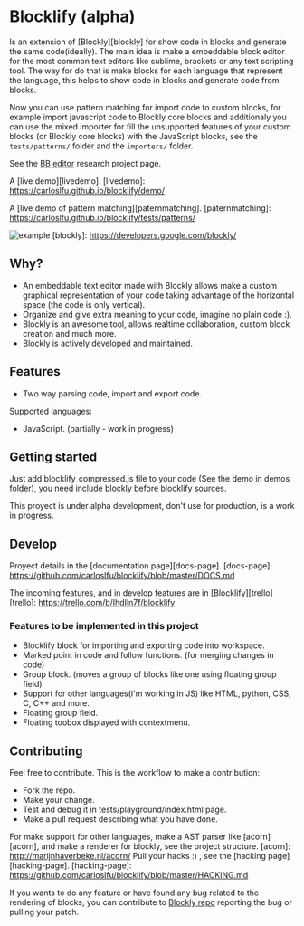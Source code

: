 # Blocklify (alpha)

Is an extension of [Blockly][blockly] for show code in blocks and generate the same code(ideally). The main idea is make a embeddable block editor for the most common text editors like sublime, brackets or any text scripting tool. The way for do that is make blocks for each language that represent the language, this helps to show code in blocks and generate code from blocks.

Now you can use pattern matching for import code to custom blocks, for example import javascript code to Blockly core blocks and additionaly you can use the mixed importer for fill the unsupported features of your custom blocks (or Blockly core blocks) with the JavaScript blocks, see the `tests/patterns/` folder and the `importers/` folder.

See the [BB editor][bb-editor-git] research project page.

[bb-editor-git]: https://github.com/carloslfu/BB-editor

A [live demo][livedemo].
[livedemo]: https://carloslfu.github.io/blocklify/demo/

A [live demo of pattern matching][paternmatching].
[paternmatching]: https://carloslfu.github.io/blocklify/tests/patterns/

![example](https://github.com/carloslfu/blocklify/blob/master/blocklify.jpg)
[blockly]: https://developers.google.com/blockly/

## Why?

- An embeddable text editor made with Blockly allows make a custom graphical representation of your code taking advantage of the horizontal space (the code is only vertical).
- Organize and give extra meaning to your code, imagine no plain code :).
- Blockly is an awesome tool, allows realtime collaboration, custom block creation and much more.
- Blockly is actively developed and maintained.

## Features
- Two way parsing code, import and export code.

Supported languages:
- JavaScript. (partially - work in progress)

## Getting started

Just add blocklify_compressed.js file to your code (See the demo in demos folder), you need include blockly before blocklify sources.

This proyect is under alpha development, don't use for production, is a work in progress.

## Develop

Proyect details in the [documentation page][docs-page].
[docs-page]: https://github.com/carloslfu/blocklify/blob/master/DOCS.md

The incoming features, and in develop features are in [Blocklify][trello]
[trello]: https://trello.com/b/IhdIln7f/blocklify


### Features to be implemented in this project
- Blocklify block for importing and exporting code into workspace.
- Marked point in code and follow functions. (for merging changes in code)
- Group block. (moves a group of blocks like one using floating group field)
- Support for other languages(i'm working in JS) like HTML, python, CSS, C, C++ and more.
- Floating group field.
- Floating toobox displayed with contextmenu.

## Contributing
Feel free to contribute. This is the workflow to make a contribution:
- Fork the repo.
- Make your change.
- Test and debug it in tests/playground/index.html page.
- Make a pull request describing what you have done.

For make support for other languages, make a AST parser like [acorn][acorn], and make a renderer for blockly, see the project structure.
[acorn]: http://marijnhaverbeke.nl/acorn/
Pull your hacks :) , see the [hacking page][hacking-page].
[hacking-page]: https://github.com/carloslfu/blocklify/blob/master/HACKING.md

If you wants to do any feature or have found any bug related to the rendering of blocks, you can contribute to [Blockly repo][blockly-git] reporting the bug or pulling your patch.

[blockly-git]: https://github.com/google/blockly
